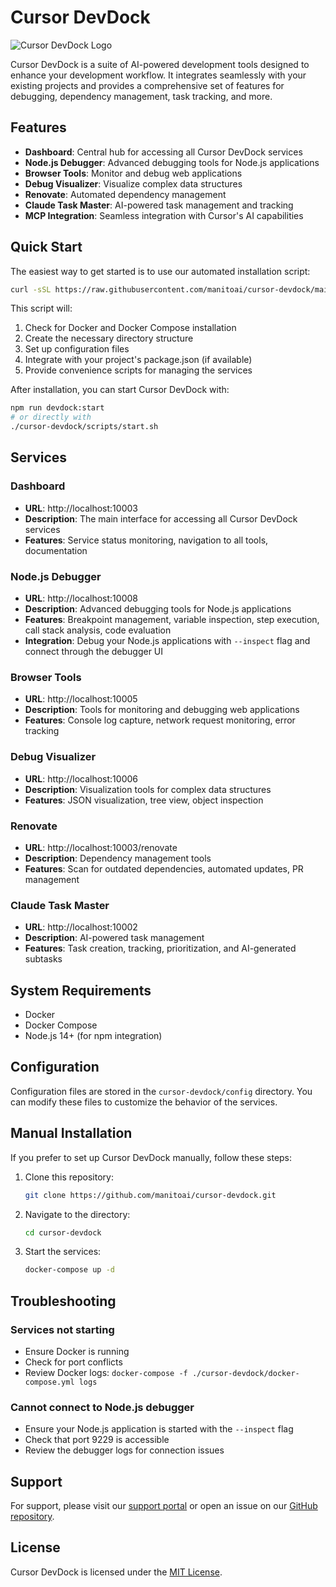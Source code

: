# Cursor DevDock

![Cursor DevDock Logo](https://cursor.sh/logo.png)

Cursor DevDock is a suite of AI-powered development tools designed to enhance your development workflow. It integrates seamlessly with your existing projects and provides a comprehensive set of features for debugging, dependency management, task tracking, and more.

## Features

- **Dashboard**: Central hub for accessing all Cursor DevDock services
- **Node.js Debugger**: Advanced debugging tools for Node.js applications
- **Browser Tools**: Monitor and debug web applications
- **Debug Visualizer**: Visualize complex data structures
- **Renovate**: Automated dependency management
- **Claude Task Master**: AI-powered task management and tracking
- **MCP Integration**: Seamless integration with Cursor's AI capabilities

## Quick Start

The easiest way to get started is to use our automated installation script:

```bash
curl -sSL https://raw.githubusercontent.com/manitoai/cursor-devdock/main/cursor-devdock-install.sh | bash
```

This script will:
1. Check for Docker and Docker Compose installation
2. Create the necessary directory structure
3. Set up configuration files
4. Integrate with your project's package.json (if available)
5. Provide convenience scripts for managing the services

After installation, you can start Cursor DevDock with:

```bash
npm run devdock:start
# or directly with
./cursor-devdock/scripts/start.sh
```

## Services

### Dashboard
- **URL**: http://localhost:10003
- **Description**: The main interface for accessing all Cursor DevDock services
- **Features**: Service status monitoring, navigation to all tools, documentation

### Node.js Debugger
- **URL**: http://localhost:10008
- **Description**: Advanced debugging tools for Node.js applications
- **Features**: Breakpoint management, variable inspection, step execution, call stack analysis, code evaluation
- **Integration**: Debug your Node.js applications with `--inspect` flag and connect through the debugger UI

### Browser Tools
- **URL**: http://localhost:10005
- **Description**: Tools for monitoring and debugging web applications
- **Features**: Console log capture, network request monitoring, error tracking

### Debug Visualizer
- **URL**: http://localhost:10006
- **Description**: Visualization tools for complex data structures
- **Features**: JSON visualization, tree view, object inspection

### Renovate
- **URL**: http://localhost:10003/renovate
- **Description**: Dependency management tools
- **Features**: Scan for outdated dependencies, automated updates, PR management

### Claude Task Master
- **URL**: http://localhost:10002
- **Description**: AI-powered task management
- **Features**: Task creation, tracking, prioritization, and AI-generated subtasks

## System Requirements

- Docker
- Docker Compose
- Node.js 14+ (for npm integration)

## Configuration

Configuration files are stored in the `cursor-devdock/config` directory. You can modify these files to customize the behavior of the services.

## Manual Installation

If you prefer to set up Cursor DevDock manually, follow these steps:

1. Clone this repository:
   ```bash
   git clone https://github.com/manitoai/cursor-devdock.git
   ```

2. Navigate to the directory:
   ```bash
   cd cursor-devdock
   ```

3. Start the services:
   ```bash
   docker-compose up -d
   ```

## Troubleshooting

### Services not starting
- Ensure Docker is running
- Check for port conflicts
- Review Docker logs: `docker-compose -f ./cursor-devdock/docker-compose.yml logs`

### Cannot connect to Node.js debugger
- Ensure your Node.js application is started with the `--inspect` flag
- Check that port 9229 is accessible
- Review the debugger logs for connection issues

## Support

For support, please visit our [support portal](https://support.cursor.sh) or open an issue on our [GitHub repository](https://github.com/manitoai/cursor-devdock/issues).

## License

Cursor DevDock is licensed under the [MIT License](LICENSE). 